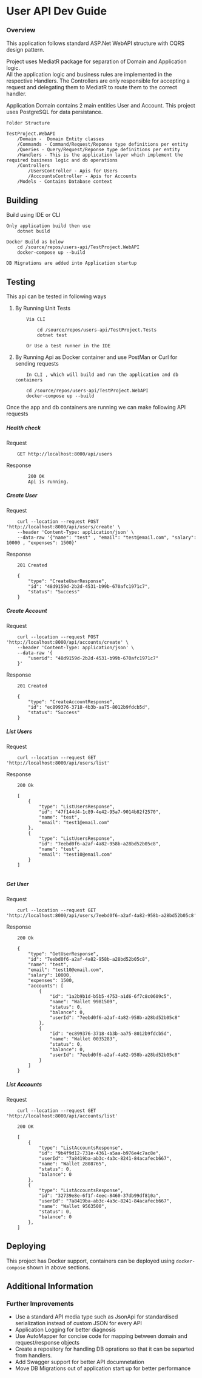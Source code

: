 # User API Dev Guide

### Overview

This application follows standard ASP.Net WebAPI structure with CQRS design pattern.

Project uses MediatR package for separation of Domain and Application logic.   
All the application logic and business rules are implemented in the respective Handlers.
The Controllers are only responsible for accepting a request and delegating them to MediatR to route them to the correct handler.
  

Application Domain contains 2 main entities User and Account.
This project uses PostgreSQL for data persistance.


    Folder Structure

    TestProject.WebAPI
        /Domain -  Domain Entity classes
        /Commands - Command/Request/Reponse type definitions per entity 
        /Queries - Query/Request/Reponse type definitions per entity
        /Handlers - This is the application layer which implement the required business logic and db operations  
        /Controllers
            /UsersController - Apis for Users 
            /AcccountsController - Apis for Accounts
        /Models - Contains Database context 
    

## Building

Build using IDE or CLI

    Only application build then use
        dotnet build
    
    Docker Build as below 
        cd /source/repos/users-api/TestProject.WebAPI
        docker-compose up --build 

    DB Migrations are added into Application startup


## Testing

This api can be tested in following ways 
    
1. By Running Unit Tests
    ```
        Via CLI 

            cd /source/repos/users-api/TestProject.Tests
            dotnet test

        Or Use a test runner in the IDE 
    ```
2. By Running Api as Docker container and use PostMan or Curl for sending requests 
    ```
        In CLI , which will build and run the application and db containers

        cd /source/repos/users-api/TestProject.WebAPI
        docker-compose up --build 

    ```  

 Once the app and db containers are running we can make following API requests 

##### Health check 
    
Request
```
    GET http://localhost:8000/api/users
```
    
Response
```
        200 OK
        Api is running.
```       

##### Create User 
    
Request
```
    curl --location --request POST 'http://localhost:8000/api/users/create' \
    --header 'Content-Type: application/json' \
    --data-raw '{"name": "test" , "email": "test@email.com", "salary": 10000 , "expenses": 1500}'
```
    
Response
```
    201 Created

    {
        "type": "CreateUserResponse",
        "id": "48d9159d-2b2d-4531-b99b-670afc1971c7",
        "status": "Success"
    }
```       

##### Create Account 
    
Request
```
    curl --location --request POST 'http://localhost:8000/api/accounts/create' \
    --header 'Content-Type: application/json' \
    --data-raw '{
        "userid": "48d9159d-2b2d-4531-b99b-670afc1971c7"
    }'
```
    
Response
```
    201 Created

    {
        "type": "CreateAccountResponse",
        "id": "ec899376-3718-4b3b-aa75-8012b9fdcb5d",
        "status": "Success"
    }
```    

##### List Users 
    
Request
```
    curl --location --request GET 'http://localhost:8000/api/users/list'
```
    
Response
```
    200 Ok

    [
        {
            "type": "ListUsersResponse",
            "id": "47f144d4-1c89-4e42-95a7-9014b82f2570",
            "name": "test",
            "email": "test1@email.com"
        },
        {
            "type": "ListUsersResponse",
            "id": "7eebd0f6-a2af-4a82-958b-a28bd52b05c8",
            "name": "test",
            "email": "test10@email.com"
        }
    ]


``` 

##### Get User 
    
Request
```
    curl --location --request GET 'http://localhost:8000/api/users/7eebd0f6-a2af-4a82-958b-a28bd52b05c8'
```
    
Response
```
    200 Ok

    {
        "type": "GetUserResponse",
        "id": "7eebd0f6-a2af-4a82-958b-a28bd52b05c8",
        "name": "test",
        "email": "test10@email.com",
        "salary": 10000,
        "expenses": 1500,
        "accounts": [
            {
                "id": "1a2b9b1d-b5b5-4753-a1d6-6f7c8c0609c5",
                "name": "Wallet 9981509",
                "status": 0,
                "balance": 0,
                "userId": "7eebd0f6-a2af-4a82-958b-a28bd52b05c8"
            },
            {
                "id": "ec899376-3718-4b3b-aa75-8012b9fdcb5d",
                "name": "Wallet 0035283",
                "status": 0,
                "balance": 0,
                "userId": "7eebd0f6-a2af-4a82-958b-a28bd52b05c8"
            }
        ]
    }

```    

##### List Accounts 
    
Request
```
    curl --location --request GET 'http://localhost:8000/api/accounts/list'
```

```
    200 OK

    [
        {
            "type": "ListAccountsResponse",
            "id": "9b4f9d12-731e-4361-a5aa-b976e4c7ac8e",
            "userId": "7a8419ba-ab3c-4a3c-8241-84acafecb667",
            "name": "Wallet 2808765",
            "status": 0,
            "balance": 0
        },
        {
            "type": "ListAccountsResponse",
            "id": "32739e8e-6f1f-4eec-8460-37db99df810a",
            "userId": "7a8419ba-ab3c-4a3c-8241-84acafecb667",
            "name": "Wallet 9563500",
            "status": 0,
            "balance": 0
        },
    ]
```


## Deploying

This project has Docker support, containers can be deployed using `docker-compose` shown in above sections.

## Additional Information
### Further Improvements 
- Use a standard API media type such as JsonApi for standardised serialization instead of custom JSON for every API
- Application Logging for better diagnosis
- Use AutoMapper for concise code for mapping between domain and request/response objects
- Create a repository for handling DB oprations so that it can be separted from handlers.
- Add Swagger support for better API documnetation
- Move DB Migrations out of application start up for better performance
